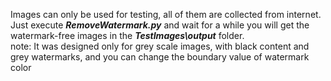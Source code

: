 Images can only be used for testing, all of them are collected from internet.  
Just execute ***RemoveWatermark.py*** and wait for a while you will get the watermark-free images in the ***TestImages\output*** folder.  
note: It was designed only for grey scale images, with black content and grey watermarks, and you can change the boundary value of watermark color